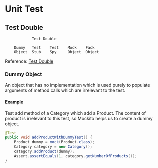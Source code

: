 # Unit Test

## Test Double
```
            Test Double
            
    Dummy   Test    Test    Mock    Fack
    Object  Stub    Spy     Object  Object
```

Reference: [Test Double](http://xunitpatterns.com/Test%20Double.html)

### Dummy Object
An object that has no implementation which is used purely to populate arguments of method calls which are irrelevant to the test.

#### Example
Test add method of a Category which add a Product. The content of product is irrelevant to this test, so Mockito helps us to create a dummy object.

```java
@Test
public void addProductWithDummyTest() {
    Product dummy = mock(Product.class);
    Category category = new Category();
    category.addProduct(dummy);
    Assert.assertEquals(1, category.getNumberOfProducts());
}
```